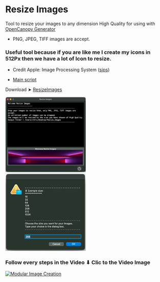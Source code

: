 # Resize Images
Tool to resize your images to any dimension High Quality for using with [OpenCanopy Generator](https://github.com/chris1111/OpenCanopy-Generator)
- PNG, JPEG, TIFF images are accept.

### Useful tool because if you are like me I create my icons in 512Px then we have a lot of Icon to resize.
- Credit Apple: Image Processing System ([sips](https://ss64.com/osx/sips.html))

- [Main script](https://github.com/chris1111/Resize-Images/blob/Master/Sources/script)

Download ➤ [ResizeImages](https://github.com/chris1111/Resize-Images/raw/Master/Resize%20Images.zip)

<img src="Pics/Screenshot 1.png" alt="Github Project" style="width:50%;"> 

<img src="Pics/Screenshot 2.png" alt="Github Project" style="width:50%;"> 

### Follow every steps in the Video ⬇︎ Clic to the Video Image

[![Modular Image Creation](https://user-images.githubusercontent.com/6248794/218287389-96444e32-0bf1-4886-9632-ccd2e1f3614d.png)](https://vimeo.com/875310967?share=copy#t=0)

